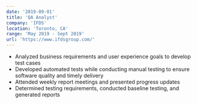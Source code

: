 ```yaml
---
date: '2019-09-01'
title: 'QA Analyst'
company: 'IFDS'
location: 'Toronto, CA'
range: 'May 2019 - Sept 2019'
url: 'https://www.ifdsgroup.com/'
---
```


- Analyzed business requirements and user experience goals to develop test cases
- Developed automated tests while conducting manual testing to ensure software quality and timely delivery
- Attended weekly report meetings and presented progress updates
- Determined testing requirements, conducted baseline testing, and generated reports
